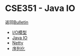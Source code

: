 # CSE351 - Java IO

返回[Bulletin](./bulletin.md)

- [I/O模型](./CSE3511.md)
- [Java IO](./CSE3512.md)
- [Netty](./CSE3513.md)
- [序列化](./CSE3514.md)

